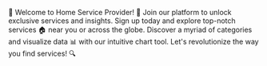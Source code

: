 🌟 Welcome to Home Service Provider! 🚀 Join our platform to unlock exclusive services and insights. Sign up today and explore top-notch services 🏠 near you or across the globe. Discover a myriad of categories and visualize data 📊 with our intuitive chart tool. Let's revolutionize the way you find services! 🔍
